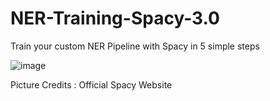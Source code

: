 # NER-Training-Spacy-3.0
Train your custom NER Pipeline with Spacy in 5 simple steps

![image](https://user-images.githubusercontent.com/49631017/129469185-57d48903-2746-4d8e-bc96-9166e13bf7ac.png)

Picture Credits : Official Spacy Website
